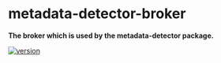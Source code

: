 # metadata-detector-broker

**The broker which is used by the metadata-detector package.**

[![version](https://img.shields.io/npm/v/metadata-detector-broker.svg?style=flat-square)](https://www.npmjs.com/package/metadata-detector-broker)
